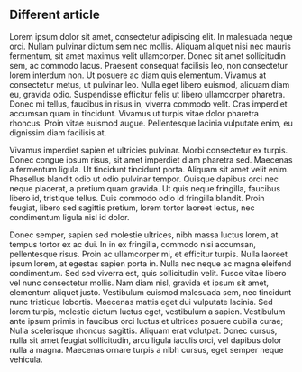 ## Different article

Lorem ipsum dolor sit amet, consectetur adipiscing elit. In malesuada neque orci.
Nullam pulvinar dictum sem nec mollis. Aliquam aliquet nisi nec mauris fermentum,
sit amet maximus velit ullamcorper. Donec sit amet sollicitudin sem, ac commodo
lacus. Praesent consequat facilisis leo, non consectetur lorem interdum non.
Ut posuere ac diam quis elementum. Vivamus at consectetur metus, ut pulvinar leo.
Nulla eget libero euismod, aliquam diam eu, gravida odio. Suspendisse efficitur
felis ut libero ullamcorper pharetra. Donec mi tellus, faucibus in risus in,
viverra commodo velit. Cras imperdiet accumsan quam in tincidunt. Vivamus ut turpis
vitae dolor pharetra rhoncus. Proin vitae euismod augue. Pellentesque lacinia
vulputate enim, eu dignissim diam facilisis at.

Vivamus imperdiet sapien et ultricies pulvinar. Morbi consectetur ex turpis.
Donec congue ipsum risus, sit amet imperdiet diam pharetra sed. Maecenas a fermentum
ligula. Ut tincidunt tincidunt porta. Aliquam sit amet velit enim. Phasellus blandit
odio ut odio pulvinar tempor. Quisque dapibus orci nec neque placerat, a pretium
quam gravida. Ut quis neque fringilla, faucibus libero id, tristique tellus.
Duis commodo odio id fringilla blandit. Proin feugiat, libero sed sagittis pretium,
lorem tortor laoreet lectus, nec condimentum ligula nisl id dolor.

Donec semper, sapien sed molestie ultrices, nibh massa luctus lorem, at tempus
tortor ex ac dui. In in ex fringilla, commodo nisi accumsan, pellentesque risus.
Proin ac ullamcorper mi, et efficitur turpis. Nulla laoreet ipsum lorem, at egestas
sapien porta in. Nulla nec neque ac magna eleifend condimentum. Sed sed viverra est,
quis sollicitudin velit. Fusce vitae libero vel nunc consectetur mollis.
Nam diam nisl, gravida et ipsum sit amet, elementum aliquet justo.
Vestibulum euismod malesuada sem, nec tincidunt nunc tristique lobortis.
Maecenas mattis eget dui vulputate lacinia. Sed lorem turpis, molestie dictum luctus
eget, vestibulum a sapien. Vestibulum ante ipsum primis in faucibus orci luctus
et ultrices posuere cubilia curae; Nulla scelerisque rhoncus sagittis.
Aliquam erat volutpat. Donec cursus, nulla sit amet feugiat sollicitudin,
arcu ligula iaculis orci, vel dapibus dolor nulla a magna. Maecenas ornare turpis
a nibh cursus, eget semper neque vehicula.
